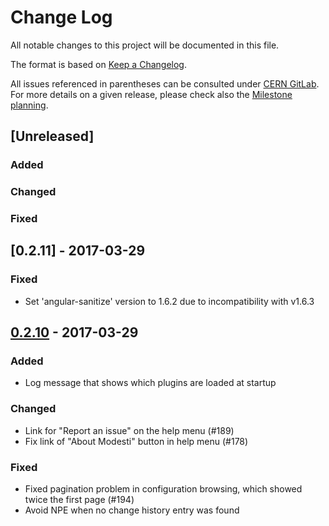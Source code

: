 # Change Log
All notable changes to this project will be documented in this file.

The format is based on [Keep a Changelog](http://keepachangelog.com/).

All issues referenced in parentheses can be consulted under [CERN GitLab](https://gitlab.cern.ch/modesti/modesti/issues).
For more details on a given release, please check also the [Milestone planning](https://gitlab.cern.ch/modesti/modesti/milestones?state=all).


## [Unreleased]
### Added

### Changed

### Fixed

## [0.2.11] - 2017-03-29
### Fixed
- Set 'angular-sanitize' version to 1.6.2 due to incompatibility with v1.6.3


## [0.2.10] - 2017-03-29
### Added
- Log message that shows which plugins are loaded at startup

### Changed
- Link for "Report an issue" on the help menu (#189)
- Fix link of "About Modesti" button in help menu (#178)

### Fixed
- Fixed pagination problem in configuration browsing, which showed twice the first page (#194)
- Avoid NPE when no change history entry was found


[0.2.10]: https://gitlab.cern.ch/modesti/modesti/milestones/10